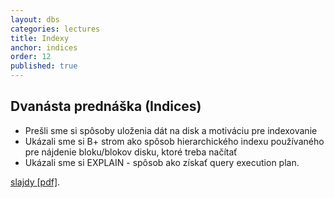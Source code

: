 ```yaml
---
layout: dbs
categories: lectures
title: Indexy
anchor: indices
order: 12
published: true
---
```

## Dvanásta prednáška (Indices)

* Prešli sme si spôsoby uloženia dát na disk a motiváciu pre indexovanie
* Ukázali sme si B+ strom ako spôsob hierarchického indexu používaného pre nájdenie bloku/blokov disku, ktoré treba načítať
* Ukázali sme si EXPLAIN - spôsob ako získať query execution plan.


[slajdy [pdf]](/lectures/files/12_Indices.pdf).
